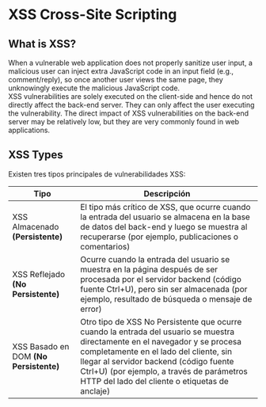 # XSS Cross-Site Scripting 
## What is XSS?
When a vulnerable web application does not properly sanitize user input, a malicious user can inject extra JavaScript code in an input field (e.g., comment/reply), so once another user views the same 
page, they unknowingly execute the malicious JavaScript code.</br>
XSS vulnerabilities are solely executed on the client-side and hence do not directly affect the back-end server. They can only affect the user executing the vulnerability. 
The direct impact of XSS vulnerabilities on the back-end server may be relatively low, but they are very commonly found in web applications.

## XSS Types
Existen tres tipos principales de vulnerabilidades XSS:

| Tipo                                   | Descripción                                                                                                                                                                                                                                                                                                      |
| -------------------------------------- | ---------------------------------------------------------------------------------------------------------------------------------------------------------------------------------------------------------------------------------------------------------------------------------------------------------------- |
| XSS Almacenado __(Persistente)__       | El tipo más crítico de XSS, que ocurre cuando la entrada del usuario se almacena en la base de datos del back-end y luego se muestra al recuperarse (por ejemplo, publicaciones o comentarios)                                                                                                                   |
| XSS Reflejado __(No Persistente)__     | Ocurre cuando la entrada del usuario se muestra en la página después de ser procesada por el servidor backend (código fuente Ctrl+U), pero sin ser almacenada (por ejemplo, resultado de búsqueda o mensaje de error)                                                                                            |
| XSS Basado en DOM __(No Persistente)__ | Otro tipo de XSS No Persistente que ocurre cuando la entrada del usuario se muestra directamente en el navegador y se procesa completamente en el lado del cliente, sin llegar al servidor backend (código fuente Ctrl+U) (por ejemplo, a través de parámetros HTTP del lado del cliente o etiquetas de anclaje) |


